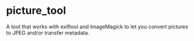 # picture_tool
A tool that works with exiftool and ImageMagick to let you convert pictures to JPEG and/or transfer metadata.
